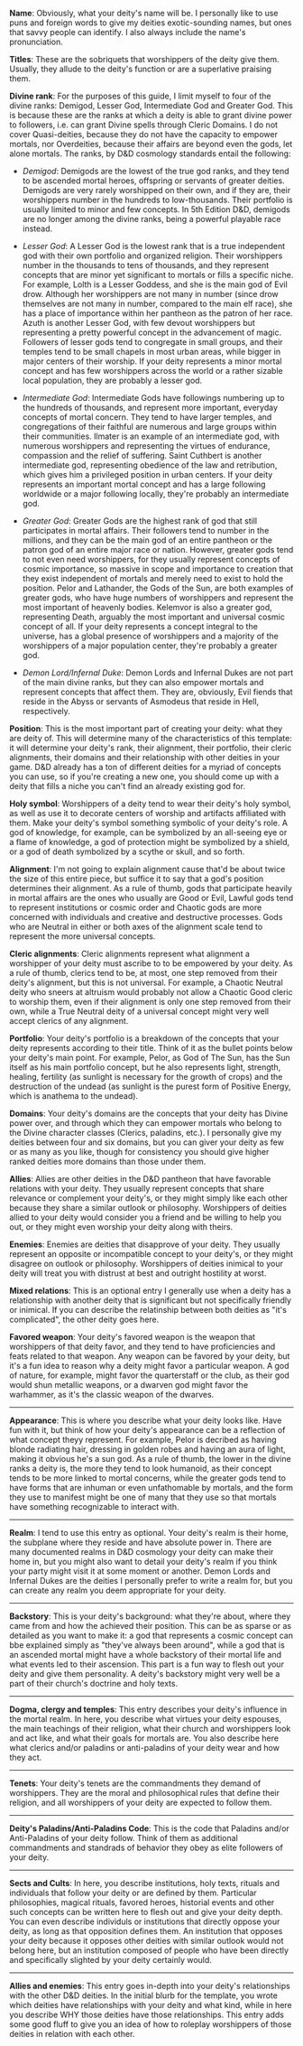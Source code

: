 **Name**: Obviously, what your deity's name will be. I personally like to use puns and foreign words to give my deities exotic-sounding names, but ones that savvy people can identify. I also always include the name's pronunciation.

**Titles**: These are the sobriquets that worshippers of the deity give them. Usually, they allude to the deity's function or are a superlative praising them.

**Divine rank**: For the purposes of this guide, I limit myself to four of the divine ranks: Demigod, Lesser God, Intermediate God and Greater God. This is because these are the ranks at which a deity is able to grant divine power to followers, i.e. can grant Divine spells through Cleric Domains. I do not cover Quasi-deities, because they do not have the capacity to empower mortals, nor Overdeities, because their affairs are beyond even the gods, let alone mortals. The ranks, by D&D cosmology standards entail the following:

- _Demigod_: Demigods are the lowest of the true god ranks, and they tend to be ascended mortal heroes, offspring or servants of greater deities. Demigods are very rarely worshipped on their own, and if they are, their worshippers number in the hundreds to low-thousands. Their portfolio is usually limited to minor and few concepts. In 5th Edition D&D, demigods are no longer among the divine ranks, being a powerful playable race instead.

- _Lesser God_: A Lesser God is the lowest rank that is a true independent god with their own portfolio and organized religion. Their worshippers number in the thousands to tens of thousands, and they represent concepts that are minor yet significant to mortals or fills a specific niche. For example, Lolth is a Lesser Goddess, and she is the main god of Evil drow. Although her worshippers are not many in number (since drow themselves are not many in number, compared to the main elf race), she has a place of importance within her pantheon as the patron of her race. Azuth is another Lesser God, with few devout worshippers but representing a pretty powerful concept in the advancement of magic. Followers of lesser gods tend to congregate in small groups, and their temples tend to be small chapels in most urban areas, while bigger in major centers of their worship. If your deity represents a minor mortal concept and has few worshippers across the world or a rather sizable local population, they are probably a lesser god.

- _Intermediate God_: Intermediate Gods have followings numbering up to the hundreds of thousands, and represent more important, everyday concepts of mortal concern. They tend to have larger temples, and congregations of their faithful are numerous and large groups within their communities. Ilmater is an example of an intermediate god, with numerous worshippers and representing the virtues of endurance, compassion and the relief of suffering. Saint Cuthbert is another intermediate god, representing obedience of the law and retribution, which gives him a privileged position in urban centers. If your deity represents an important mortal concept and has a large following worldwide or a major following locally, they're probably an intermediate god.

- _Greater God_: Greater Gods are the highest rank of god that still participates in mortal affairs. Their followers tend to number in the millions, and they can be the main god of an entire pantheon or the patron god of an entire major race or nation. However, greater gods tend to not even need worshippers, for they usually represent concepts of cosmic importance, so massive in scope and importance to creation that they exist independent of mortals and merely need to exist to hold the position. Pelor and Lathander, the Gods of the Sun, are both examples of greater gods, who have huge numbers of worshippers and represent the most important of heavenly bodies. Kelemvor is also a greater god, representing Death, arguably the most important and universal cosmic concept of all. If your deity represents a concept integral to the universe, has a global presence of worshippers and a majority of the worshippers of a major population center, they're probably a greater god.

- _Demon Lord/Infernal Duke_: Demon Lords and Infernal Dukes are not part of the main divine ranks, but they can also empower mortals and represent concepts that affect them. They are, obviously, Evil fiends that reside in the Abyss or servants of Asmodeus that reside in Hell, respectively.
 

**Position**: This is the most important part of creating your deity: what they are deity of. This will determine many of the characteristics of this template: it will determine your deity's rank, their alignment, their portfolio, their cleric alignments, their domains and their relationship with other deities in your game. D&D already has a ton of different deities for a myriad of concepts you can use, so if you're creating a new one, you should come up with a deity that fills a niche you can't find an already existing god for.

**Holy symbol**: Worshippers of a deity tend to wear their deity's holy symbol, as well as use it to decorate centers of worship and artifacts affiliated with them. Make your deity's symbol something symbolic of your deity's role. A god of knowledge, for example, can be symbolized by an all-seeing eye or a flame of knowledge, a god of protection might be symbolized by a shield, or a god of death symbolized by a scythe or skull, and so forth.

**Alignment**: I'm not going to explain alignment cause that'd be about twice the size of this entire piece, but suffice it to say that a god's position determines their alignment. As a rule of thumb, gods that participate heavily in mortal affairs are the ones who usually are Good or Evil, Lawful gods tend to represent institutions or cosmic order and Chaotic gods are more concerned with individuals and creative and destructive processes. Gods who are Neutral in either or both axes of the alignment scale tend to represent the more universal concepts.

**Cleric alignments**: Cleric alignments represent what alignment a worshipper of your deity must ascribe to to be empowered by your deity. As a rule of thumb, clerics tend to be, at most, one step removed from their deity's alignment, but this is not universal. For example, a Chaotic Neutral deity who sneers at altruism would probably not allow a Chaotic Good cleric to worship them, even if their alignment is only one step removed from their own, while a True Neutral deity of a universal concept might very well accept clerics of any alignment.

**Portfolio**: Your deity's portfolio is a breakdown of the concepts that your deity represents according to their title. Think of it as the bullet points below your deity's main point. For example, Pelor, as God of The Sun, has the Sun itself as his main portfolio concept, but he also represents light, strength, healing, fertility (as sunlight is necessary for the growth of crops) and the destruction of the undead (as sunlight is the purest form of Positive Energy, which is anathema to the undead).

**Domains**: Your deity's domains are the concepts that your deity has Divine power over, and through which they can empower mortals who belong to the Divine character classes (Clerics, paladins, etc.). I personally give my deities between four and six domains, but you can giver your deity as few or as many as you like, though for consistency you should give higher ranked deities more domains than those under them.

**Allies**: Allies are other deities in the D&D pantheon that have favorable relations with your deity. They usually represent concepts that share relevance or complement your deity's, or they might simply like each other because they share a similar outlook or philosophy. Worshippers of deities allied to your deity would consider you a friend and be willing to help you out, or they might even worship your deity along with theirs.

**Enemies**: Enemies are deities that disapprove of your deity. They usually represent an opposite or incompatible concept to your deity's, or they might disagree on outlook or philosophy. Worshippers of deities inimical to your deity will treat you with distrust at best and outright hostility at worst.

**Mixed relations**: This is an optional entry I generally use when a deity has a relationship with another deity that is significant but not specifically friendly or inimical. If you can describe the relatinship between both deities as "it's complicated", the other deity goes here.

**Favored weapon**: Your deity's favored weapon is the weapon that worshippers of that deity favor, and they tend to have proficiencies and feats related to that weapon. Any weapon can be favored by your deity, but it's a fun idea to reason why a deity might favor a particular weapon. A god of nature, for example, might favor the quarterstaff or the club, as their god would shun metallic weapons, or a dwarven god might favor the warhammer, as it's the classic weapon of the dwarves.

---

**Appearance**: This is where you describe what your deity looks like. Have fun with it, but think of how your deity's appearance can be a reflection of what concept theyy represent. For example, Pelor is decribed as having blonde radiating hair, dressing in golden robes and having an aura of light, making it obvious he's a sun god. As a rule of thumb, the lower in the divine ranks a deity is, the more they tend to look humanoid, as their concept tends to be more linked to mortal concerns, while the greater gods tend to have forms that are inhuman or even unfathomable by mortals, and the form they use to manifest might be one of many that they use so that mortals have something recognizable to interact with.

---

**Realm**: I tend to use this entry as optional. Your deity's realm is their home, the subplane where they reside and have absolute power in. There are many documented realms in D&D cosmology your deity can make their home in, but you might also want to detail your deity's realm if you think your party might visit it at some moment or another. Demon Lords and Infernal Dukes are the deities I personally prefer to write a realm for, but you can create any realm you deem appropriate for your deity.

---

**Backstory**: This is your deity's background: what they're about, where they came from and how the achieved their position. This can be as sparse or as detailed as you want to make it: a god that represents a cosmic concept can bbe explained simply as "they've always been around", while a god that is an ascended mortal might have a whole backstory of their mortal life and what events led to their ascension. This part is a fun way to flesh out your deity and give them personality. A deity's backstory might very well be a part of their church's doctrine and holy texts.

---

**Dogma, clergy and temples**: This entry describes your deity's influence in the mortal realm. In here, you describe what virtues your deity espouses, the main teachings of their religion, what their church and worshippers look and act like, and what their goals for mortals are. You also describe here what clerics and/or paladins or anti-paladins of your deity wear and how they act.

---

**Tenets**: Your deity's tenets are the commandments they demand of worshippers. They are the moral and philosophical rules that define their religion, and all worshippers of your deity are expected to follow them.

---

**Deity's Paladins/Anti-Paladins Code**: This is the code that Paladins and/or Anti-Paladins of your deity follow. Think of them as additional commandments and standrads of behavior they obey as elite followers of your deity.

---

**Sects and Cults**: In here, you describe institutions, holy texts, rituals and individuals that follow your deity or are defined by them. Particular philosophies, magical rituals, favored heroes, historial events and other such concepts can be written here to flesh out and give your deity depth. You can even describe individuls or institutions that directly oppose your deity, as long as that opposition defines them. An institution that opposes your deity because it opposes other deities with similar outlook would not belong here, but an institution composed of people who have been directly and specifically slighted by your deity certainly would.

---

**Allies and enemies**: This entry goes in-depth into your deity's relationships with the other D&D deities. In the initial blurb for the template, you wrote which deities have relationships with your deity and what kind, while in here you describe WHY those deities have those relationships. This entry adds some good fluff to give you an idea of how to roleplay worshippers of those deities in relation with each other.